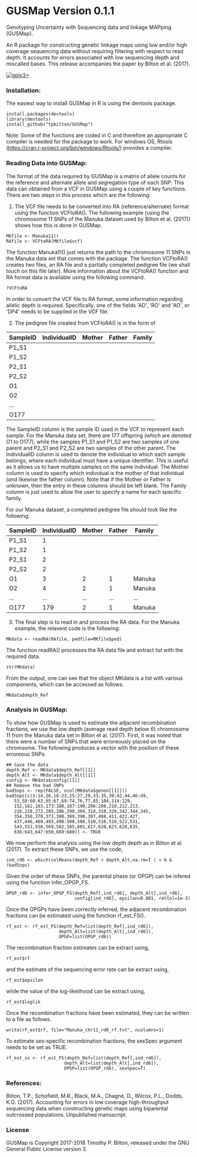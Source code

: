 # GUSMap Version 0.1.1

Genotyping Uncertainty with Sequencing data and linkage MAPping (GUSMap).

An R package for constructing genetic linkage maps using low and/or high coverage sequencing data without requiring filtering with respect to read depth. It accounts for errors associated with low sequencing depth and miscalled bases. This release accompanies the paper by Bilton et al. (2017).

[![gplv3+](https://img.shields.io/badge/license-GPLv3-blue.svg)](https://www.gnu.org/licenses/gpl.html)

### Installation:

The easiest way to install GUSMap in R is using the devtools package.

```
install.packages(devtools)
library(devtools)
install_github("tpbilton/GUSMap")
```

Note: Some of the functions are coded in C and therefore an appropriate C compiler is needed for the package to work. For windows OS, Rtools (https://cran.r-project.org/bin/windows/Rtools/) provides a compiler. 

### Reading Data into GUSMap:

The format of the data required by GUSMap is a matrix of allele counts for the reference and alternate allele and segregation type of each SNP. This data can obtained from a VCF in GUSMap using a couple of key functions. There are two steps in this process which are the following:

1. The VCF file needs to be converted into RA (reference/alternate) format using the function VCFtoRA(). The following example (using the chromosome 11 SNPs of the Manuka dataset used by Bilton et al. (2017)) shows how this is done in GUSMap.
```
MKfile <- Manuka11()
RAfile <- VCFtoRA(MKfile$vcf)
```
The function Manuka11() just returns the path to the chromosome 11 SNPs in the Manuka data set that comes with the package. The function VCFtoRA() creates two files, an RA file and a partially completed pedigree file (we shall touch on this file later). More information about the VCFtoRA() function and RA format data is available using the following command.
```
?VCFtoRA
```
In order to convert the VCF file to RA format, some information regarding allelic depth is required. Specifically, one of the fields 'AD', 'RO' and 'AO', or 'DP4' needs to be 
supplied in the VCF file.

2. The pedigree file created from VCFtoRA() is in the form of

|SampleID |IndividualID | Mother | Father | Family |
| ------- | ----------- | ------ | ------ | ------ |
|P1_S1    |             |        |        |        |
|P1_S2    |             |        |        |        |
|P2_S1    |             |        |        |        |
|P2_S2    |             |        |        |        | 
|O1       |             |        |        |        |
|O2       |             |        |        |        |
| ...     |             |        |        |        |
|O177     |             |        |        |        |

The SampleID column is the sample ID used in the VCF to represent each sample. For the Manuka data set, there are 177 offspring (which are denoted O1 to O177), 
while the samples P1_S1 and P1_S2 are two samples of one parent and P2_S1 and P2_S2 are two samples of the other parent. The IndividualID column is used to 
denote the individual to which each sample belongs, where each individual must have a unique identifier. This is useful as it allows us to have multiple samples 
on the same individual. The Mother column is used to specify which individual is the mother of that individual (and likewise the father column). Note that if the 
Mother or Father is unknown, then the entry in these columns should be left blank. The Family column is just used to allow the user to specify a name for each specific family.

For our Manuka dataset, a completed pedigree file should look like the following:

|SampleID | IndividualID | Mother | Father | Family |
| ------- | ------------ | ------ | ------ | ------ |
|P1_S1    |  1           |        |        |        |
|P1_S2    |  1           |        |        |        |
|P2_S1    |  2           |        |        |        | 
|P2_S2    |  2           |        |        |        |
|O1       |  3           | 2      | 1      | Manuka | 
|O2       |  4           | 2      | 1      | Manuka | 
| ...     | ...          | ...    | ...    | ...    |
|O177     | 179          | 2      | 1      | Manuka | 

3. The final step is to read in and process the RA data. For the Manuka example, the relavent code is the following:
```
MKdata <- readRA(RAfile, pedfile=MKfile$ped)
```
The function readRA() processes the RA data file and extract list with the required data.
```
str(MKdata)
```
From the output, one can see that the object MKdata is a list with various components, which can be accessed as follows.
```
MKdata$depth_Ref
```

### Analysis in GUSMap:

To show how GUSMap is used to estimate the adjacent recombination fractions, we use the low depth (average read depth below 6) chromosome 11 from the Manuka data set in Bilton et al. (2017). First, it was noted that there were a number of SNPs that were erroreously placed on the chromsome. The following produces a vector with the  position of these erroreous SNPs.
```
## Save the data
depth_Ref <- MKdata$depth_Ref[[1]]
depth_Alt <- MKdata$depth_Alt[[1]]
config <- MKdata$config[[1]]
## Remove the bad SNPs
badSnps <- rep(FALSE, ncol(MKdata$genon[[1]])) 
badSnps[c(3:14,16,18:23,25:27,29,33:35,39:42,44,46:49, 
   53,58:60,63,65:67,69:74,76,77,85,104,114:129, 
   152,162,163,173:180,187:190,206:208,210,212,213, 
   216,228,272,285,286,298,304,314,318,320,342,344,345, 
   354,358,370,373,380,389,390,397,408,411,421,427, 
   437,446,469,493,498:500,506,510,516,519,522,531, 
   543,553,556,569,582,585,601,617,620,623,628,635, 
   636:643,647:650,669:680)] <- TRUE 
```
We now perform the analysis using the low depth depth as in Bilton et al. (2017). To extract these SNPs, we use the code,
```
ind_rd6 <- which(colMeans(depth_Ref + depth_Alt,na.rm=T ) < 6 & !badSnps) 
```
Given the order of these SNPs, the parental phase (or OPGP) can be infered using the function infer_OPGP_FS.
```
OPGP_rd6 <- infer_OPGP_FS(depth_Ref[,ind_rd6], depth_Alt[,ind_rd6], 
                          config[ind_rd6], epsilon=0.001, reltol=1e-3) 
```
Once the OPGPs have been correctly inferred, the adjacent recombination fractions can be estimated using the function rf_est_FS().
```
rf_est <- rf_est_FS(depth_Ref=list(depth_Ref[,ind_rd6]), 
                    depth_Alt=list(depth_Alt[,ind_rd6]), 
                    OPGP=list(OPGP_rd6)) 
```
The recombination fraction estimates can be extract using,
```
rf_est$rf
```
and the estimate of the sequencing error rate can be extract using,
```
rf_est$epsilon
```
while the value of the log-likelihood can be extract using,
```
rf_est$loglik
```
Once the recombination fractions have been estimated, they can be written to a file as follows.
```
write(rf_est$rf, file="Manuka_chr11_rd6_rf.txt", ncolumns=1)
```
To estimate sex-specific recombination fractions, the sexSpec argument needs to be set as TRUE.
```
rf_est_ss <- rf_est_FS(depth_Ref=list(depth_Ref[,ind_rd6]), 
                      depth_Alt=list(depth_Alt[,ind_rd6]), 
                      OPGP=list(OPGP_rd6), sexSpec=T) 
```


### References:

Bilton, T.P., Schofield, M.R., Black, M.A., Chagn&#233;, D., Wilcox, P.L., Dodds, K.G. (2017). Accounting for errors in low coverage high-throughput sequencing data when constructing genetic maps using biparental outcrossed populations. Unpublished manuscript.

### License

GUSMap is Copyright 2017-2018 Timothy P. Bilton, released under the GNU General Public License version 3.

